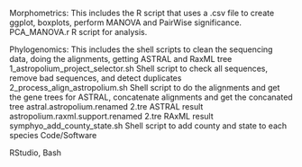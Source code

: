 Morphometrics:
This includes the R script that uses a .csv file to create ggplot, boxplots, perform MANOVA and PairWise significance.
  PCA_MANOVA.r R script for analysis.
  
Phylogenomics:
This includes the shell scripts to clean the sequencing data, doing the alignments, getting ASTRAL and RaxML tree
  1_astropolium_project_selector.sh Shell script to check all sequences, remove bad sequences, and detect duplicates
  2_process_align_astropolium.sh Shell script to do the alignments and get the gene trees for ASTRAL, concatenate alignments and get the concanated tree
  astral.astropolium.renamed 2.tre ASTRAL result
  astropolium.raxml.support.renamed 2.tre RAxML result
  symphyo_add_county_state.sh Shell script to add county and state to each species
  Code/Software

RStudio, Bash

